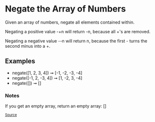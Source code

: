 <h1>Negate the Array of Numbers</h1>

<p>Given an array of numbers, negate all elements contained within.</p>

<p>Negating a positive value -+n will return -n, because all +'s are removed.</p>

<p>Negating a negative value --n will return n, because the first - turns the second minus into a +.</p>

<h2>Examples</h2>
<ul>
	<li>negate([1, 2, 3, 4]) ➞ [-1, -2, -3, -4]</li>
	<li>negate([-1, 2, -3, 4]) ➞ [1, -2, 3, -4]</li>
	<li>negate([]) ➞ []</li>
</ul>

<h3>Notes</h3>

<p>If you get an empty array, return an empty array: []</p>

<small><a href="https://edabit.com/challenge/BA8Pom669icAdkdgj">Source</a></small>